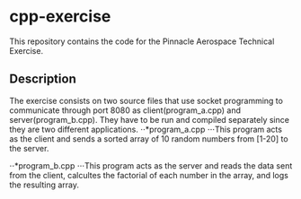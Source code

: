 # cpp-exercise
This repository contains the code for the Pinnacle Aerospace Technical Exercise.

## Description
The exercise consists on two source files that use socket programming to communicate through port 8080 as client(program_a.cpp) and server(program_b.cpp). They have to be run and compiled separately since they are two different applications. 
⋅⋅*program_a.cpp
⋅⋅⋅This program acts as the client and sends a sorted array of 10 random numbers from [1-20] to the server.

⋅⋅*program_b.cpp
⋅⋅⋅This program acts as the server and reads the data sent from the client, calcultes the factorial of each number in the array, and logs the resulting array.
